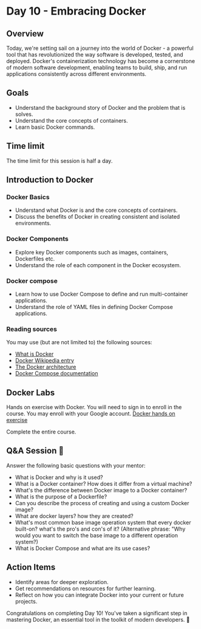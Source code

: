 # Day 10 - Embracing Docker

## Overview

Today, we're setting sail on a journey into the world of Docker - a powerful tool that has revolutionized the way software is developed, tested, and deployed. Docker's containerization technology has become a cornerstone of modern software development, enabling teams to build, ship, and run applications consistently across different environments.

## Goals

- Understand the background story of Docker and the problem that is solves.
- Understand the core concepts of containers.
- Learn basic Docker commands.

## Time limit

The time limit for this session is half a day.

## Introduction to Docker

### Docker Basics

- Understand what Docker is and the core concepts of containers.
- Discuss the benefits of Docker in creating consistent and isolated environments.

### Docker Components

- Explore key Docker components such as images, containers, Dockerfiles etc.
- Understand the role of each component in the Docker ecosystem.

### Docker compose

- Learn how to use Docker Compose to define and run multi-container applications.
- Understand the role of YAML files in defining Docker Compose applications.

### Reading sources

You may use (but are not limited to) the following sources:

- [What is Docker](https://aws.amazon.com/docker/#:~:text=Docker%20is%20a%20software%20platform,tools%2C%20code%2C%20and%20runtime.)
- [Docker Wikipedia entry](https://en.wikipedia.org/wiki/Docker_(software))
- [The Docker architecture](https://sysdig.com/learn-cloud-native/docker-101-the-docker-components/#:~:text=alternative%20to%20Kubernetes.-,The%20Docker%20Architecture,-The%20core%20components)
- [Docker Compose documentation](https://docs.docker.com/compose/)

## Docker Labs

Hands on exercise with Docker. You will need to sign in to enroll in the course. You may enroll with your Google account. [Docker hands on exercise](https://kodekloud.com/courses/labs-docker-for-the-absolute-beginner-hands-on/?utm_source=youtube&utm_medium=labs&utm_campaign=docker)

Complete the entire course.

## Q&A Session :raising_hand:

Answer the following basic questions with your mentor:

- What is Docker and why is it used?
- What is a Docker container? How does it differ from a virtual machine?
- What's the difference between Docker image to a Docker container?
- What is the purpose of a Dockerfile?
- Can you describe the process of creating and using a custom Docker image?
- What are docker layers? how they are created?
- What's most common base image operation system that every docker built-on? what's the pro's and con's of it? (Alternative phrase: "Why would you want to switch the base image to a different operation system?)
- What is Docker Compose and what are its use cases?

## Action Items

- Identify areas for deeper exploration.
- Get recommendations on resources for further learning.
- Reflect on how you can integrate Docker into your current or future projects.

Congratulations on completing Day 10! You've taken a significant step in mastering Docker, an essential tool in the toolkit of modern developers. 🐳
